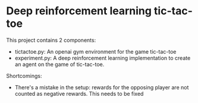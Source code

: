 # Deep reinforcement learning tic-tac-toe

This project contains 2 components:

 - tictactoe.py: An openai gym environment for the game tic-tac-toe
 - experiment.py: A deep reinforcement learning implementation to create an agent on the game of tic-tac-toe.

Shortcomings:

 - There's a mistake in the setup: rewards for the opposing player are not counted as negative rewards. This needs to be fixed
